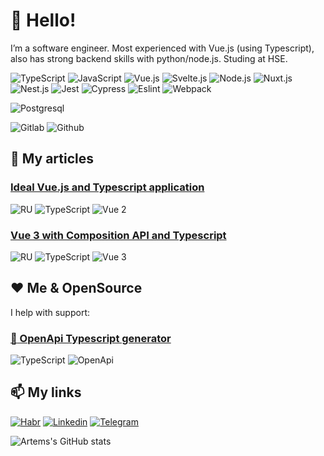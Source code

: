 # :wave: Hello!

I’m a software engineer. Most experienced with Vue.js (using Typescript), also has strong backend skills with python/node.js.
Studing at HSE.

![TypeScript](https://img.shields.io/badge/-TypeScript-05122A?style=flat&logo=typescript) 
![JavaScript](https://img.shields.io/badge/-JavaScript-05122A?style=flat&logo=javascript) 
![Vue.js](https://img.shields.io/badge/-Vue-05122A?style=flat&logo=vue.js) 
![Svelte.js](https://img.shields.io/badge/-Svelte-05122A?style=flat&logo=svelte) 
![Node.js](https://img.shields.io/badge/-Node-05122A?style=flat&logo=node.js) 
![Nuxt.js](https://img.shields.io/badge/-Nuxt-05122A?style=flat&logo=nuxt.js) 
![Nest.js](https://img.shields.io/badge/-NestJS-05122A?style=flat&logo=nestjs) 
![Jest](https://img.shields.io/badge/-Jest-05122A?style=flat&logo=jest) 
![Cypress](https://img.shields.io/badge/-Cypress-05122A?style=flat&logo=cypress) 
![Eslint](https://img.shields.io/badge/-ESLint-05122A?style=flat&logo=eslint) 
![Webpack](https://img.shields.io/badge/-WebPack-05122A?style=flat&logo=webpack) 

![Postgresql](https://img.shields.io/badge/-Postgresql-05122A?style=flat&logo=postgresql) 

![Gitlab](https://img.shields.io/badge/-Gitlab-05122A?style=flat&logo=gitlab) ![Github](https://img.shields.io/badge/-Github-05122A?style=flat&logo=github)


## :memo: My articles

### [Ideal Vue.js and Typescript application](https://habr.com/ru/post/540798/)

![RU](https://img.shields.io/badge/-RU-05122A?style=flat) ![TypeScript](https://img.shields.io/badge/-TypeScript-05122A?style=flat&logo=typescript) ![Vue 2](https://img.shields.io/badge/-Vue2-05122A?style=flat&logo=vue.js)

### [Vue 3 with Composition API and Typescript](https://habr.com/ru/post/557928/)

![RU](https://img.shields.io/badge/-RU-05122A?style=flat) ![TypeScript](https://img.shields.io/badge/-TypeScript-05122A?style=flat&logo=typescript) ![Vue 3](https://img.shields.io/badge/-Vue3-05122A?style=flat&logo=vue.js)

## :heart: Me & OpenSource

I help with support:
### [:file_folder: OpenApi Typescript generator](https://github.com/drwpow/openapi-typescript)
![TypeScript](https://img.shields.io/badge/-TypeScript-05122A?style=flat&logo=typescript) ![OpenApi](https://img.shields.io/badge/-OpenApi-05122A?style=flat&logo=swagger)

## :mailbox: My links

[![Habr](https://img.shields.io/badge/-Habr-05122A?style=flat&logo=habr)](https://career.habr.com/karanarqq)
[![Linkedin](https://img.shields.io/badge/-LinkedIn-05122A?style=flat&logo=LinkedIn)](https://www.linkedin.com/in/karanarqq/)
[![Telegram](https://img.shields.io/badge/-Telegram-05122A?style=flat&logo=telegram)](https://t.me/karanarqq)

![Artems's GitHub stats](https://github-readme-stats.vercel.app/api?username=sadfsdfdsa&show_icons=true&theme=radical)
